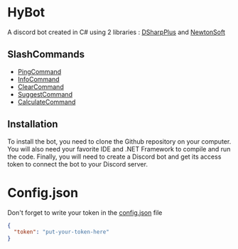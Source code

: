 
# HyBot

A discord bot created in C# using 2 libraries : [DSharpPlus](https://github.com/DSharpPlus/DSharpPlus) and [NewtonSoft](https://github.com/JamesNK/Newtonsoft.Json)


## SlashCommands

- [PingCommand](https://github.com/Antyss77/csharp-discord-bot/blob/main/Commands/PingCommand.cs)
- [InfoCommand](https://github.com/Antyss77/csharp-discord-bot/blob/main/Commands/InfoCommand.cs)
- [ClearCommand](https://github.com/Antyss77/csharp-discord-bot/blob/main/Commands/ClearCommand.cs)
- [SuggestCommand](https://github.com/Antyss77/csharp-discord-bot/blob/main/Commands/SuggestCommand.cs)
- [CalculateCommand](https://github.com/Antyss77/csharp-discord-bot/blob/main/Commands/CalculateCommand.cs)


## Installation

To install the bot, you need to clone the Github repository on your computer. You will also need your favorite IDE and .NET Framework to compile and run the code. Finally, you will need to create a Discord bot and get its access token to connect the bot to your Discord server.

# Config.json
Don't forget to write your token in the [config.json](https://github.com/Antyss77/csharp-discord-bot/blob/main/Config/config.json) file
```config.json
{
  "token": "put-your-token-here"
}
```
    
